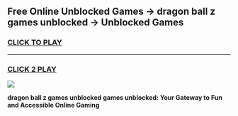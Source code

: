 
## Free Online Unblocked Games → dragon ball z games unblocked → Unblocked Games
<h3>
<a href="https://premium.freeplayer.one?title=dragon_ball_z_games_unblocked&ref=21F">CLICK TO PLAY</a></h3>
<hr>

<h3>
<a href="https://premium.freeplayer.one?title=dragon_ball_z_games_unblocked&ref=21F">CLICK 2 PLAY</a>
  
</h3>

<a href="https://premium.freeplayer.one?title=dragon_ball_z_games_unblocked&ref=21F/"><img src="https://clearcache.store/games.png"></a>


**dragon ball z games unblocked games unblocked: Your Gateway to Fun and Accessible Online Gaming**
